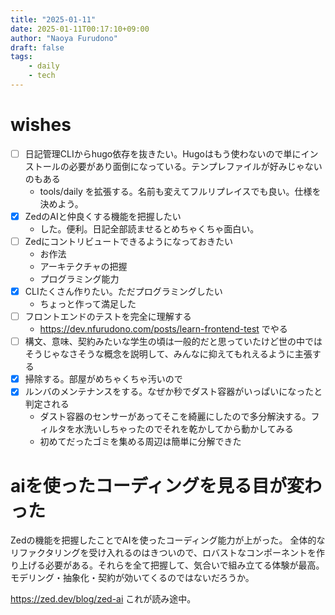 ```yaml
---
title: "2025-01-11"
date: 2025-01-11T00:17:10+09:00
author: "Naoya Furudono"
draft: false
tags:
    - daily
    - tech
---
```


# wishes

- [ ] 日記管理CLIからhugo依存を抜きたい。Hugoはもう使わないので単にインストールの必要があり面倒になっている。テンプレファイルが好みじゃないのもある
  - tools/daily を拡張する。名前も変えてフルリプレイスでも良い。仕様を決めよう。
- [x] ZedのAIと仲良くする機能を把握したい
  - した。便利。日記全部読ませるとめちゃくちゃ面白い。
- [ ] Zedにコントリビュートできるようになっておきたい
  - お作法
  - アーキテクチャの把握
  - プログラミング能力
- [x] CLIたくさん作りたい。ただプログラミングしたい
  - ちょっと作って満足した
- [ ] フロントエンドのテストを完全に理解する
    - <https://dev.nfurudono.com/posts/learn-frontend-test> でやる
- [ ] 構文、意味、契約みたいな学生の頃は一般的だと思っていたけど世の中ではそうじゃなさそうな概念を説明して、みんなに抑えてもれえるように主張する
- [x] 掃除する。部屋がめちゃくちゃ汚いので
- [x] ルンバのメンテナンスをする。なぜか秒でダスト容器がいっぱいになったと判定される
    - ダスト容器のセンサーがあってそこを綺麗にしたので多分解決する。フィルタを水洗いしちゃったのでそれを乾かしてから動かしてみる
    - 初めてだったゴミを集める周辺は簡単に分解できた

# aiを使ったコーディングを見る目が変わった

Zedの機能を把握したことでAIを使ったコーディング能力が上がった。
全体的なリファクタリングを受け入れるのはきついので、ロバストなコンポーネントを作り上げる必要がある。それらを全て把握して、気合いで組み立てる体験が最高。
モデリング・抽象化・契約が効いてくるのではないだろうか。

<https://zed.dev/blog/zed-ai> これが読み途中。
